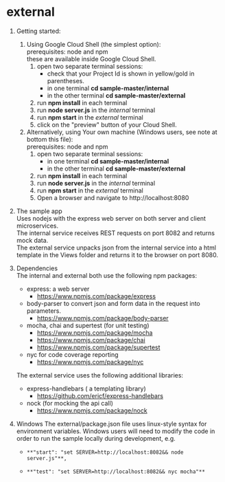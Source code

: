 # external
1. Getting started:  
    1. Using Google Cloud Shell (the simplest option):  
        prerequisites: node and npm  
        these are available inside Google Cloud Shell.  
        1. open two separate terminal sessions:  
            * check that your Project Id is shown in yellow/gold in parentheses.
            * in one terminal **cd sample-master/internal**  
            * in the other terminal **cd sample-master/external**  
        1. run **npm install** in each terminal
        1. run **node server.js** in the *internal* terminal
        1. run **npm start** in the *external* terminal
        1. click on the "preview" button of your Cloud Shell.
    1. Alternatively, using Your own machine (Windows users, see note at bottom this file):  
        prerequisites: node and npm  
        1. open two separate terminal sessions:  
            * in one terminal **cd sample-master/internal**  
            * in the other terminal **cd sample-master/external**  
        1. run **npm install** in each terminal
        1. run **node server.js** in the *internal* terminal
        1. run **npm start** in the *external* terminal
        1. Open a browser and navigate to http://localhost:8080

1. The sample app  
Uses nodejs with the express web server on both server and client microservices.  
The internal service receives REST requests on port 8082 and returns mock data.  
The external service unpacks json from the internal service into a html template in the Views folder and returns it to the browser on port 8080.

1. Dependencies  
The internal and external both use the following npm packages:

   * express: a web server  
     * https://www.npmjs.com/package/express  
   * body-parser to convert json and form data in the request into parameters.  
     * https://www.npmjs.com/package/body-parser  
   * mocha, chai and supertest (for unit testing)  
     * https://www.npmjs.com/package/mocha  
     * https://www.npmjs.com/package/chai  
     * https://www.npmjs.com/package/supertest  
   * nyc for code coverage reporting  
     *  https://www.npmjs.com/package/nyc  
     
   The external service uses the following additional libraries:  

   * express-handlebars ( a templating library)  
     * https://github.com/ericf/express-handlebars  
   * nock (for mocking the api call)  
     * https://www.npmjs.com/package/nock

1. Windows 
The external/package.json file uses linux-style syntax for environment variables.
Windows users will need to modify the code in order to run the sample locally during development, e.g.
    *     **"start": "set SERVER=http://localhost:8082&& node server.js"**,
    *     **"test": "set SERVER=http://localhost:8082&& nyc mocha"**
